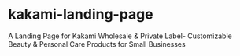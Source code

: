# kakami-landing-page
A Landing Page for Kakami Wholesale &amp; Private Label- Customizable Beauty &amp; Personal Care Products for Small Businesses
